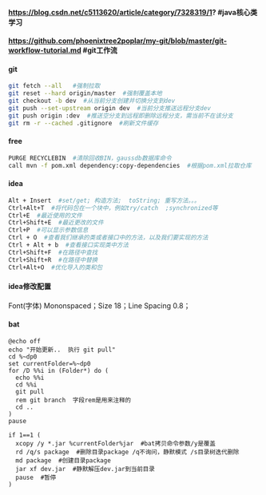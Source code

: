 #### https://blog.csdn.net/c5113620/article/category/7328319/1?  #java核心类学习
#### https://github.com/phoenixtree2poplar/my-git/blob/master/git-workflow-tutorial.md  #git工作流
#### git
```bash
git fetch --all   #强制拉取
git reset --hard origin/master  #强制覆盖本地
git checkout -b dev  #从当前分支创建并切换分支到dev
git push --set-upstream origin dev  #当前分支推送远程分支dev
git push origin :dev  #推送空分支到远程即删除远程分支，需当前不在该分支
git rm -r --cached .gitignore  #刷新文件缓存
```
#### free
```bash
PURGE RECYCLEBIN  #清除回收BIN，gaussdb数据库命令
call mvn -f pom.xml dependency:copy-dependencies  #根据pom.xml拉取仓库
```
#### idea
```bash
Alt + Insert  #set/get; 构造方法;  toString; 重写方法。。。
Ctrl+Alt+T  #将代码包在一个块中，例如try/catch  ;synchronized等
Ctrl+E  #最近使用的文件
Ctrl+Shift+E  #最近更改的文件
Ctrl+P  #可以显示参数信息
Ctrl + O  #查看我们继承的类或者接口中的方法，以及我们要实现的方法
Ctrl + Alt + b  #查看接口实现类中方法
Ctrl+Shift+F  #在路径中查找
Ctrl+Shift+R  #在路径中替换
Ctrl+Alt+O  #优化导入的类和包
```
#### idea修改配置
Font(字体) Mononspaced；Size 18；Line Spacing 0.8；
#### bat
```doc
@echo off
echo "开始更新..  执行 git pull"
cd %~dp0
set currentFolder=%~dp0
for /D %%i in (Folder*) do ( 
  echo %%i
  cd %%i
  git pull
  rem git branch  字段rem是用来注释的
  cd ..
)
pause

if 1==1 (
  xcopy /y *.jar %currentFolder%jar  #bat拷贝命令参数/y是覆盖
  rd /q/s package  #删除目录package /q不询问，静默模式 /s目录树迭代删除
  md package  #创建目录package
  jar xf dev.jar  #静默解压dev.jar到当前目录
  pause  #暂停
)
```
